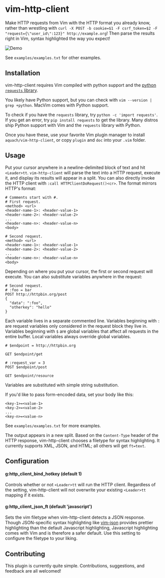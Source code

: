 # vim-http-client

Make HTTP requests from Vim with the HTTP format you already know, rather than wrestling with `curl -X POST -b cookie=$1 -F csrf_token=$2 -F "request={\"user_id\":123}" http://example.org`! Then parse the results right in Vim, syntax highlighted the way you expect!

![Demo](https://raw.githubusercontent.com/aquach/vim-http-client/master/examples/demo.gif)

See `examples/examples.txt` for other examples.

## Installation

vim-http-client requires Vim compiled with python support and the [python `requests` library](http://docs.python-requests.org/en/latest/).

You likely have Python support, but you can check with `vim --version | grep +python`. MacVim comes with Python support.

To check if you have the `requests` library, try `python -c 'import requests'`. If you get an error, try `pip install requests` to get the library. Many distros ship Python support with Vim and the `requests` library with Python.

Once you have these, use your favorite Vim plugin manager to install `aquach/vim-http-client`, or copy `plugin` and `doc` into your `.vim` folder.

## Usage

Put your cursor anywhere in a newline-delimited block of text and hit `<Leader>tt`. `vim-http-client` will parse the text into a HTTP request, execute it, and display its results will appear in a split. You can also directly invoke the HTTP client with `:call HTTPClientDoRequest()<cr>`. The format mirrors HTTP's format:

```
# Comments start with #.
# First request.
<method> <url>
<header-name-1>: <header-value-1>
<header-name-2>: <header-value-2>
...
<header-name-n>: <header-value-n>
<body>

# Second request.
<method> <url>
<header-name-1>: <header-value-1>
<header-name-2>: <header-value-2>
...
<header-name-n>: <header-value-n>
<body>
```

Depending on where you put your cursor, the first or second request will execute. You can also substitute variables anywhere in the request:

```
# Second request.
# :foo = bar
POST http://httpbin.org/post
{
  "data": ":foo",
  "otherkey": "hello"
}
```

Each variable lives in a separate commented line. Variables beginning with `:` are request variables only considered in the request block they live in. Variables beginning with `$` are global variables that affect all requests in the entire buffer. Local variables always override global variables.

```
# $endpoint = http://httpbin.org

GET $endpoint/get

# :request_var = 3
POST $endpoint/post

GET $endpoint/resource
```

Variables are substituted with simple string substitution.

If you'd like to pass form-encoded data, set your body like this:

```
<key-1>=<value-1>
<key-2>=<value-2>
...
<key-n>=<value-n>
```

See `examples/examples.txt` for more examples.

The output appears in a new split. Based on the `Content-Type` header of the HTTP response, vim-http-client chooses a filetype for syntax highlighting. It currently supports XML, JSON, and HTML; all others will get `ft=text`.

## Configuration

#### g:http_client_bind_hotkey (default 1)

Controls whether or not `<Leader>tt` will run the HTTP client. Regardless of the setting, vim-http-client will not overwrite your existing `<Leader>tt` mapping if it exists.

#### g:http_client_json_ft (default 'javascript')

Sets the vim filetype when vim-http-client detects a JSON response. Though JSON-specific syntax highlighting like [vim-json](https://github.com/elzr/vim-json) provides prettier highlighting than the default Javascript highlighting, Javascript highlighting comes with Vim and is therefore a safer default. Use this setting to configure the filetype to your liking.

## Contributing

This plugin is currently quite simple. Contributions, suggestions, and feedback are all welcomed!
